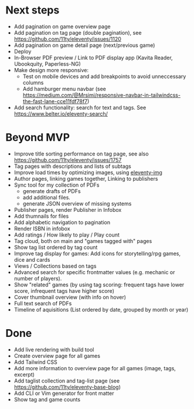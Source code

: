 # Next steps
- Add pagination on game overview page 
- Add pagination on tag page (double pagination), see https://github.com/11ty/eleventy/issues/1120
- Add pagination on game detail page (next/previous game)
- Deploy
- In-Browser PDF preview / Link to PDF display app (Kavita Reader,
	Ubookquity, Paperless-NG)
- Make design more responsive: 
	- Test on mobile devices and add breakpoints to avoid unneccessary columns
	- Add hamburger menu navbar (see https://medium.com/@Mrsimi/responsive-navbar-in-tailwindcss-the-fast-lane-cce11fdf78f7)
- Add search functionality: search for text and tags. See https://www.belter.io/eleventy-search/

# Beyond MVP
- Improve title sorting performance on tag page, see also https://github.com/11ty/eleventy/issues/1757
- Tag pages with descriptions and lists of subtags
- Improve load times by optimizing images, using [eleventy-img](https://github.com/11ty/eleventy-img)
- Author pages, linking games together, Linking to publishers
- Sync tool for my collection of PDFs
	- generate drafts of PDFs 
	- add additional files.
	- generate JSON overview of missing systems
- Publisher pages, render Publisher in Infobox
- Add thumnails for files
- Add alphabetic navigation to pagination
- Render ISBN in infobox
- Add ratings / How likely to play / Play count
- Tag cloud, both on main and "games tagged with" pages
- Show tag list ordered by tag count
- Improve tag display for games: Add icons for storytelling/rpg games,
	dice and cards
- Views / Collections based on tags
- Advanced search for specific frontmatter values (e.g. mechanic or number
	of players).
- Show "related" games (by using tag scoring: frequent tags have lower
  score, infrequent tags have higher score)
- Cover thumbnail overview (with info on hover)
- Full text search of PDFs
- Timeline of aquisitions (List ordered by date, grouped by month or year)

# Done

- Add live rendering with build tool
- Create overview page for all games
- Add Tailwind CSS
- Add more information to overview page for all games (image, tags,
  excerpt)
- Add taglist collection and tag-list page (see https://github.com/11ty/eleventy-base-blog)
- Add CLI or Vim generator for front matter
- Show tag and game counts
